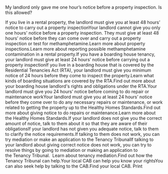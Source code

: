 My landlord only gave me one hour’s notice before a property inspection. Is this allowed?

If you live in a rental property, the landlord must give you at least 48 hours’ notice to carry out a property inspectionYour landlord cannot give you only one hours' notice before a property inspection. They must give at least 48 hours’ notice before they can come over and carry out a property inspection or test for methamphetamine.Learn more about property inspections.Learn more about reporting possible methamphetamine contamination in a rental property.If you have a boarding house tenancy, your landlord must give at least 24 hours’ notice before carrying out a property inspectionIf you live in a boarding house that is covered by the Residential Tenancies Act (RTA), your landlord must give you minimum notice of 24 hours before they come to inspect the property.Learn what kinds of boarding situations are covered by the RTA.Find out more about your boarding house landlord's rights and obligations under the RTA.Your landlord must give you 24 hours’ notice before coming to do repair or maintenance workYour landlord must give you at least 24 hours’ notice before they come over to do any necessary repairs or maintenance, or work related to getting the property up to the Healthy Homes Standards.Find out more about giving notice to do repairs or maintenance.Learn more about the Healthy Homes Standards.If your landlord does not give you the correct amount of notice, talk to them about it so that they are aware of their obligationsIf your landlord has not given you adequate notice, talk to them to clarify the notice requirements.If talking to them does not work, you can try mediation or make an application to the Tenancy TribunalIf talking to your landlord about giving correct notice does not work, you can try to resolve things by going to mediation or making an application to the Tenancy Tribunal.  Learn about tenancy mediation.Find out how the Tenancy Tribunal can help.Your local CAB can help you know your rightsYou can also seek help by talking to the CAB.Find your local CAB.  Print 